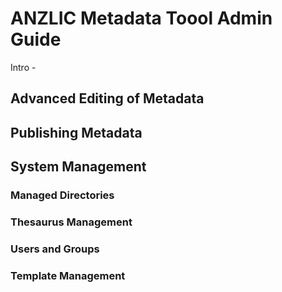 # ANZLIC Metadata Toool Admin Guide

Intro - 

## Advanced Editing of Metadata

## Publishing Metadata

## System Management

### Managed Directories

### Thesaurus Management

### Users and Groups

### Template Management
